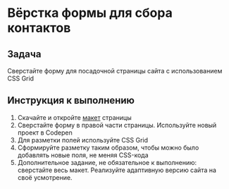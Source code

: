 # Вёрстка формы для сбора контактов

## Задача

Сверстайте форму для посадочной страницы сайта с использованием CSS Grid

## Инструкция к выполнению 

1. Скачайте и откройте [макет](https://github.com/netology-code/mq-homeworks/blob/1-add/sources/css-grid-form-source.psd) страницы
2. Сверстайте форму в правой части страницы. Используйте новый проект в Codepen
3. Для разметки полей используйте CSS Grid
4. Сформируйте разметку таким образом, чтобы можно было добавлять новые поля, не меняя CSS-кода
5. Дополнительное задание, не обязательное к выполнению: сверстайте весь макет. Реализуйте адаптивную версию сайта на своё усмотрение.
